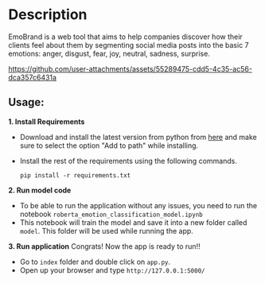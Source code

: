 # Description
EmoBrand is a web tool that aims to help companies discover how their clients feel about them by segmenting social media posts into the basic 7 emotions: anger, disgust, fear, joy, neutral, sadness, surprise.

https://github.com/user-attachments/assets/55289475-cdd5-4c35-ac56-dca357c6431a

## Usage:
**1. Install Requirements**
- Download and install the latest version from python from [here](https://www.python.org/downloads/) and make sure to select the option "Add to path" while installing.
- Install the rest of the requirements using the following commands.

  ```
  pip install -r requirements.txt
  ```
  
**2. Run model code**
- To be able to run the application without any issues, you need to run the notebook `roberta_emotion_classification_model.ipynb`
- This notebook will train the model and save it into a new folder called `model`. This folder will be used while running the app.

**3. Run application**
Congrats! Now the app is ready to run!! 
- Go to `index` folder and double click on `app.py`.
- Open up your browser and type `http://127.0.0.1:5000/`
